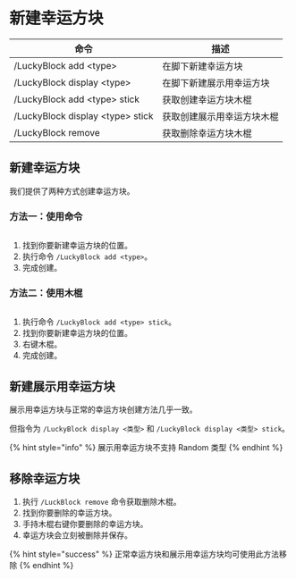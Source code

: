 # 新建幸运方块

| 命令                                | 描述            |
| --------------------------------- | ------------- |
| /LuckyBlock add \<type>           | 在脚下新建幸运方块     |
| /LuckyBlock display \<type>       | 在脚下新建展示用幸运方块  |
| /LuckyBlock add \<type> stick     | 获取创建幸运方块木棍    |
| /LuckyBlock display \<type> stick | 获取创建展示用幸运方块木棍 |
| /LuckyBlock remove                | 获取删除幸运方块木棍    |

## 新建幸运方块

我们提供了两种方式创建幸运方块。

### 方法一：使用命令

<figure><img src="../../.gitbook/assets/Create Lucky Block by Command.gif" alt=""><figcaption></figcaption></figure>

1. 找到你要新建幸运方块的位置。
2. 执行命令 `/LuckyBlock add <type>`。
3. 完成创建。

### 方法二：使用木棍

<figure><img src="../../.gitbook/assets/Create Lucky Block by Stick.gif" alt=""><figcaption></figcaption></figure>

1. 执行命令 `/LuckyBlock add <type> stick`。
2. 找到你要新建幸运方块的位置。
3. 右键木棍。
4. 完成创建。

## 新建展示用幸运方块

展示用幸运方块与正常的幸运方块创建方法几乎一致。

但指令为 `/LuckyBlock display <类型>` 和 `/LuckyBlock display <类型> stick`。

{% hint style="info" %}
展示用幸运方块不支持 Random 类型
{% endhint %}

## 移除幸运方块

1. 执行 `/LuckBlock remove` 命令获取删除木棍。
2. 找到你要删除的幸运方块。
3. 手持木棍右键你要删除的幸运方块。
4. 幸运方块会立刻被删除并保存。

{% hint style="success" %}
正常幸运方块和展示用幸运方块均可使用此方法移除
{% endhint %}
